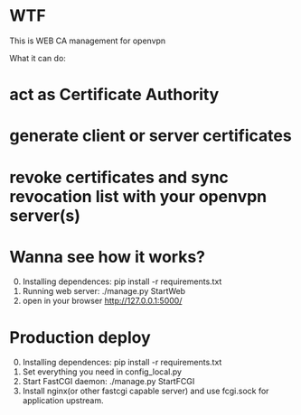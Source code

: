 WTF
==================================

This is WEB CA management for openvpn

What it can do:
# act as Certificate Authority
# generate client or server certificates
# revoke certificates and sync revocation list with your openvpn server(s)

Wanna see how it works?
==================================

00) Installing dependences: pip install -r requirements.txt
01) Running web server: ./manage.py StartWeb
10) open in your browser http://127.0.0.1:5000/

Production deploy
==================================

00) Installing dependences: pip install -r requirements.txt
01) Set everything you need in config_local.py
10) Start FastCGI daemon: ./manage.py StartFCGI
11) Install nginx(or other fastcgi capable server) and use fcgi.sock for application upstream.
